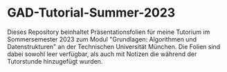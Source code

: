 # GAD-Tutorial-Summer-2023

Dieses Repository beinhaltet Präsentationsfolien für meine Tutorium im Sommersemester 2023 zum 
Modul "Grundlagen: Algorithmen und Datenstrukturen" an der Technischen Universität München.
Die Folien sind dabei sowohl leer verfügbar, als auch mit Notizen die während der Tutorstunde hinzugefügt wurden.
